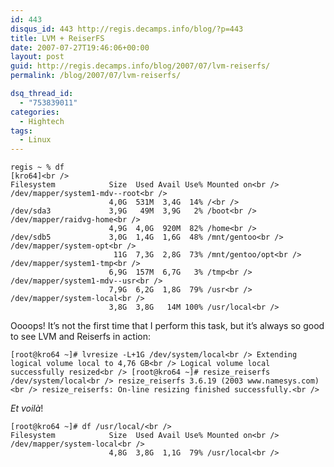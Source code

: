 ```yaml
---
id: 443
disqus_id: 443 http://regis.decamps.info/blog/?p=443
title: LVM + ReiserFS
date: 2007-07-27T19:46:06+00:00
layout: post
guid: http://regis.decamps.info/blog/2007/07/lvm-reiserfs/
permalink: /blog/2007/07/lvm-reiserfs/

dsq_thread_id:
  - "753839011"
categories:
  - Hightech
tags:
  - Linux
---
```

```
regis ~ % df                                                                                           [kro64]<br />
Filesystem            Size  Used Avail Use% Mounted on<br />
/dev/mapper/system1-mdv--root<br />
                      4,0G  531M  3,4G  14% /<br />
/dev/sda3             3,9G   49M  3,9G   2% /boot<br />
/dev/mapper/raidvg-home<br />
                      4,9G  4,0G  920M  82% /home<br />
/dev/sdb5             3,0G  1,4G  1,6G  48% /mnt/gentoo<br />
/dev/mapper/system-opt<br />
                       11G  7,3G  2,8G  73% /mnt/gentoo/opt<br />
/dev/mapper/system1-tmp<br />
                      6,9G  157M  6,7G   3% /tmp<br />
/dev/mapper/system1-mdv--usr<br />
                      7,9G  6,2G  1,8G  79% /usr<br />
/dev/mapper/system-local<br />
                      3,8G  3,8G   14M 100% /usr/local<br />
``` 

Oooops! It’s not the first time that I perform this task, but it’s always so good to see LVM and Reiserfs in action:
  
`[root@kro64 ~]# lvresize -L+1G /dev/system/local<br />
  Extending logical volume local to 4,76 GB<br />
  Logical volume local successfully resized<br />
[root@kro64 ~]# resize_reiserfs /dev/system/local<br />
resize_reiserfs 3.6.19 (2003 www.namesys.com)<br />
resize_reiserfs: On-line resizing finished successfully.<br />
` 

_Et voilà_!
  
```
[root@kro64 ~]# df /usr/local/<br />
Filesystem            Size  Used Avail Use% Mounted on<br />
/dev/mapper/system-local<br />
                      4,8G  3,8G  1,1G  79% /usr/local<br />
```
